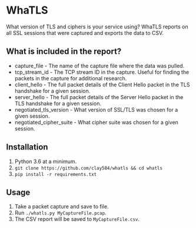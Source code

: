 # WhaTLS

What version of TLS and ciphers is your service using? WhaTLS reports on all SSL 
sessions that were captured and exports the data to CSV.

## What is included in the report?

* capture_file - The name of the capture file where the data was pulled.
* tcp_stream_id - The TCP stream ID in the capture. Useful for finding the packets in the capture for additional research.
* client_hello - The full packet details of the Client Hello packet in the TLS handshake for a given session.
* server_hello - The full packet details of the Server Hello packet in the TLS handshake for a given session.
* negotiated_tls_version - What version of SSL/TLS was chosen for a given session.
* negotiated_cipher_suite - What cipher suite was chosen for a given session.


## Installation

1. Python 3.6 at a minimum.
1. `git clone https://github.com/clay584/whatls && cd whatls`
2. `pip install -r requirements.txt`

## Usage

1. Take a packet capture and save to file.
2. Run `./whatls.py MyCaptureFile.pcap`.
3. The CSV report will be saved to `MyCaptureFile.csv`.